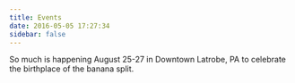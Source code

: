 ```yaml
---
title: Events
date: 2016-05-05 17:27:34
sidebar: false
---
```

So much is happening August 25-27 in Downtown Latrobe, PA to celebrate the birthplace of the banana split.
